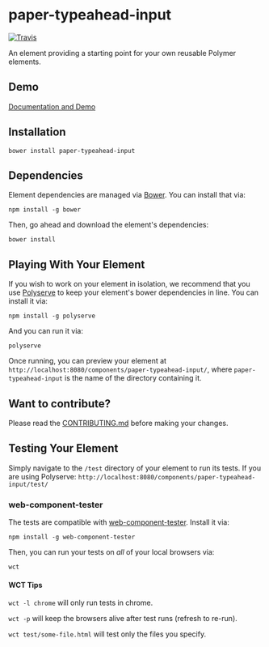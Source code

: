 # paper-typeahead-input

[![Travis](https://img.shields.io/travis/cheonhyangzhang/paper-typeahead-input.svg?style=flat)](https://travis-ci.org/cheonhyangzhang/paper-typeahead-input)

An element providing a starting point for your own reusable Polymer elements.

## Demo


[Documentation and Demo](http://cheonhyangzhang.github.io/paper-typeahead-input/components/paper-typeahead-input/)

## Installation

	bower install paper-typeahead-input

## Dependencies

Element dependencies are managed via [Bower](http://bower.io/). You can
install that via:

    npm install -g bower

Then, go ahead and download the element's dependencies:

    bower install


## Playing With Your Element

If you wish to work on your element in isolation, we recommend that you use
[Polyserve](https://github.com/PolymerLabs/polyserve) to keep your element's
bower dependencies in line. You can install it via:

    npm install -g polyserve

And you can run it via:

    polyserve

Once running, you can preview your element at
`http://localhost:8080/components/paper-typeahead-input/`, where `paper-typeahead-input` is the name of the directory containing it.

## Want to contribute?
Please read the [CONTRIBUTING.md](https://github.com/cheonhyangzhang/paper-typeahead-input/blob/master/CONTRIBUTING.md) before making your changes.

## Testing Your Element

Simply navigate to the `/test` directory of your element to run its tests. If
you are using Polyserve: `http://localhost:8080/components/paper-typeahead-input/test/`

### web-component-tester

The tests are compatible with [web-component-tester](https://github.com/Polymer/web-component-tester).
Install it via:

    npm install -g web-component-tester

Then, you can run your tests on _all_ of your local browsers via:

    wct

#### WCT Tips

`wct -l chrome` will only run tests in chrome.

`wct -p` will keep the browsers alive after test runs (refresh to re-run).

`wct test/some-file.html` will test only the files you specify.
